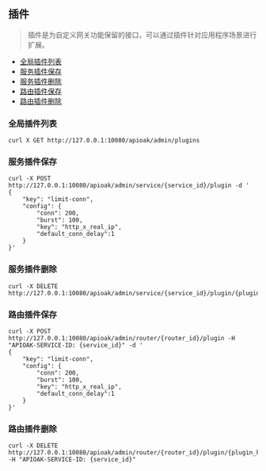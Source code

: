 ## 插件

> 插件是为自定义网关功能保留的接口，可以通过插件针对应用程序场景进行扩展。

- [全局插件列表](#全局插件列表)
- [服务插件保存](#服务插件保存)
- [服务插件删除](#服务插件删除)
- [路由插件保存](#路由插件保存)
- [路由插件删除](#路由插件删除)


### 全局插件列表
```shell
curl X GET http://127.0.0.1:10080/apioak/admin/plugins
```


### 服务插件保存
```shell
curl -X POST http://127.0.0.1:10080/apioak/admin/service/{service_id}/plugin -d '
{
	"key": "limit-conn",
	"config": {
		"conn": 200,
        "burst": 100,
        "key": "http_x_real_ip",
        "default_conn_delay":1
	}
}'
```


### 服务插件删除
```shell
curl -X DELETE http://127.0.0.1:10080/apioak/admin/service/{service_id}/plugin/{plugin_key}
```


### 路由插件保存
```shell
curl -X POST http://127.0.0.1:10080/apioak/admin/router/{router_id}/plugin -H "APIOAK-SERVICE-ID: {service_id}" -d '
{
	"key": "limit-conn",
	"config": {
		"conn": 200,
        "burst": 100,
        "key": "http_x_real_ip",
        "default_conn_delay":1
	}
}'
```


### 路由插件删除
```shell
curl -X DELETE http://127.0.0.1:10080/apioak/admin/router/{router_id}/plugin/{plugin_key} -H "APIOAK-SERVICE-ID: {service_id}"
```
